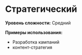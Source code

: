 # Стратегический

**Уровень сложности:** Средний

**Примеры использования:**
- Разработка кампаний
- контент-стратегия
